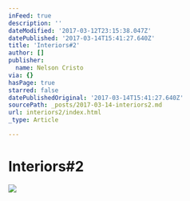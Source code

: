 ```yaml
---
inFeed: true
description: ''
dateModified: '2017-03-12T23:15:38.047Z'
datePublished: '2017-03-14T15:41:27.640Z'
title: 'Interiors#2'
author: []
publisher:
  name: Nelson Cristo
via: {}
hasPage: true
starred: false
datePublishedOriginal: '2017-03-14T15:41:27.640Z'
sourcePath: _posts/2017-03-14-interiors2.md
url: interiors2/index.html
_type: Article

---
```

# Interiors\#2
![](https://the-grid-user-content.s3-us-west-2.amazonaws.com/348370fb-85fc-4936-823f-99839cf700a2.jpg)